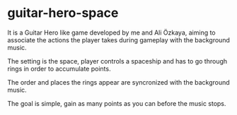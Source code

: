 # guitar-hero-space

It is a Guitar Hero like game developed by me and Ali Özkaya, aiming to associate the
actions the player takes during gameplay with the
background music.

The setting is the space, player controls a spaceship and
has to go through rings in order to accumulate points.

The order and places the rings appear are syncronized
with the background music.

The goal is simple, gain as many points as you can
before the music stops.
